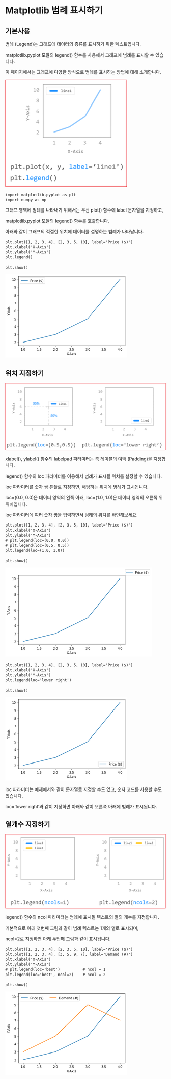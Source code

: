 # Matplotlib 범례 표시하기
##  기본사용
범례 (Legend)는 그래프에 데이터의 종류를 표시하기 위한 텍스트입니다.

matplotlib.pyplot 모듈의 legend() 함수를 사용해서 그래프에 범례를 표시할 수 있습니다.

이 페이지에서는 그래프에 다양한 방식으로 범례를 표시하는 방법에 대해 소개합니다.


![](../.gitbook/assets/matplot/matplot-19.png)

```
import matplotlib.pyplot as plt
import numpy as np
```
그래프 영역에 범례를 나타내기 위해서는 우선 plot() 함수에 label 문자열을 지정하고,

matplotlib.pyplot 모듈의 legend() 함수를 호출합니다.

아래와 같이 그래프의 적절한 위치에 데이터를 설명하는 범례가 나타납니다.

```
plt.plot([1, 2, 3, 4], [2, 3, 5, 10], label='Price ($)')
plt.xlabel('X-Axis')
plt.ylabel('Y-Axis')
plt.legend()

plt.show()
```


![](../.gitbook/assets/matplot/matplot-20.png)


## 위치 지정하기

![](../.gitbook/assets/matplot/matplot-21.png)

xlabel(), ylabel() 함수의 labelpad 파라미터는 축 레이블의 여백 (Padding)을 지정합니다.

legend() 함수의 loc 파라미터를 이용해서 범례가 표시될 위치를 설정할 수 있습니다.

loc 파라미터를 숫자 쌍 튜플로 지정하면, 해당하는 위치에 범례가 표시됩니다.

loc=(0.0, 0.0)은 데이터 영역의 왼쪽 아래, loc=(1.0, 1.0)은 데이터 영역의 오른쪽 위 위치입니다.

loc 파라미터에 여러 숫자 쌍을 입력하면서 범례의 위치를 확인해보세요.


```
plt.plot([1, 2, 3, 4], [2, 3, 5, 10], label='Price ($)')
plt.xlabel('X-Axis')
plt.ylabel('Y-Axis')
# plt.legend(loc=(0.0, 0.0))
# plt.legend(loc=(0.5, 0.5))
plt.legend(loc=(1.0, 1.0))

plt.show()
```


![](../.gitbook/assets/matplot/matplot-22.png)

```
plt.plot([1, 2, 3, 4], [2, 3, 5, 10], label='Price ($)')
plt.xlabel('X-Axis')
plt.ylabel('Y-Axis')
plt.legend(loc='lower right')

plt.show()
```


![](../.gitbook/assets/matplot/matplot-23.png)

loc 파라미터는 예제에서와 같이 문자열로 지정할 수도 있고, 숫자 코드를 사용할 수도 있습니다.

loc=’lower right’와 같이 지정하면 아래와 같이 오른쪽 아래에 범례가 표시됩니다.


## 열개수 지정하기

![](../.gitbook/assets/matplot/matplot-24.png)


legend() 함수의 ncol 파라미터는 범례에 표시될 텍스트의 열의 개수를 지정합니다.

기본적으로 아래 첫번째 그림과 같이 범례 텍스트는 1개의 열로 표시되며,

ncol=2로 지정하면 아래 두번째 그림과 같이 표시됩니다.


```
plt.plot([1, 2, 3, 4], [2, 3, 5, 10], label='Price ($)')
plt.plot([1, 2, 3, 4], [3, 5, 9, 7], label='Demand (#)')
plt.xlabel('X-Axis')
plt.ylabel('Y-Axis')
# plt.legend(loc='best')          # ncol = 1
plt.legend(loc='best', ncol=2)    # ncol = 2

plt.show()
```

![](../.gitbook/assets/matplot/matplot-25.png)

